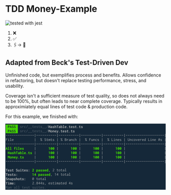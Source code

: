 # TDD Money-Example

![tested with jest](https://img.shields.io/badge/tested_with-jest-99424f.svg)

1. ❌
2. ✅
3. 🖇→ 📎

## Adapted from Beck's Test-Driven Dev

Unfinished code, but exemplifies process and benefits.
Allows confidence in refactoring, but doesn't replace testing performance, stress, and usability.

Coverage isn't a sufficient measure of test quality, so does not always need to be 100%, but often leads to near complete coverage. Typically results in approximiately equal lines of test code & production code.

For this example, we finished with:

![Ending coverage](/src/__tests__/coverage.png)
